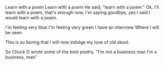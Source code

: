 Learn with a poem
Learn with a poem
He said, "learn with a poem."
Ok, I'll learn with a poem, that's enough now, I'm saying goodbye, yes I said I would learn with a poem.


I'm feeling very blue
I'm feeling very green
I have an interview
Where I will be seen.

This is so boring that I will now indulge my love of old skool.

So Chuck D wrote some of the best poetry.
"I'm not a business man
I'm a business, man"
